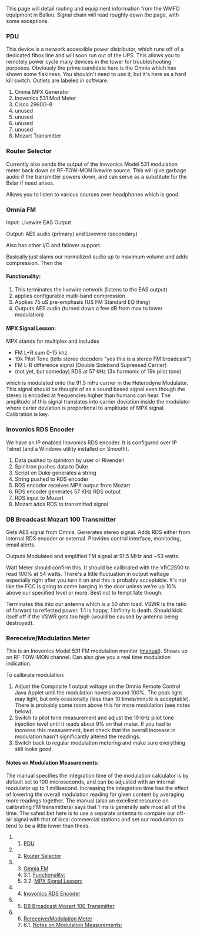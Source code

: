 This page will detail routing and equipment information from the WMFO equipment in Ballou. Signal chain will read roughly down the page, with some exceptions.

### PDU

This device is a network accessible power distributor, which runs off of a dedicated fibox line and will soon run out of the UPS. This allows you to remotely power cycle many devices in the tower for troubleshooting purposes. Obviously the prime candidate here is the Omnia which has shown some flakiness. You shouldn't need to use it, but it's here as a hard kill switch. Outlets are labeled in software.

1.  Omnia MPX Generator
2.  Inovonics 531 Mod Meter
3.  Cisco 2960G-8
4.  unused
5.  unused
6.  unused
7.  unused
8.  Mozart Transmitter

### Router Selector

Currently also sends the output of the Inovonics Model 531 modulation meter back down as RF-TOW-MON livewire source. This will give garbage audio if the transmitter powers down, and can serve as a substitute for the Belar if need arises.

Allows you to listen to various sources over headphones which is good.

### Omnia FM

Input: Livewire EAS Output

Output: AES audio (primary) and Livewire (secondary)

Also has other I/O and failover support.

Basically just slams our normalized audio up to maximum volume and adds compression. Then the 

#### Functionality:

1.  This terminates the livewire network (listens to the EAS output)
2.  applies configurable multi-band compression
3.  Applies 75 uS pre-emphasis (US FM Standard EQ thing)
4.  Outputs AES audio (turned down a few dB from max to lower modulation)

#### MPX Signal Lesson:

MPX stands for multiplex and includes

-   FM L+R sum 0-15 khz
-   19k Pilot Tone (tells stereo decoders "yes this is a stereo FM broadcast")
-   FM L-R difference signal (Double Sideband Supressed Carrier)
-   (not yet, but someday) RDS at 57 kHz (3x harmonic of 19k pilot tone)

which is modulated onto the 91.5 mHz carrier in the Heterodyne Modulator. This signal should be thought of as a sound based signal even though the stereo is encoded at frequencies higher than humans can hear. The amplitude of this signal translates into carrier deviation inside the modulator where carier deviation is proportional to amplitude of MPX signal. Calibration is key.

### Inovonics RDS Encoder

We have an IP enabled Inovonics RDS encoder. It is configured over IP Telnet (and a Windows utility installed on Smooth).

1.  Data pushed to spinitron by user or Rivendell
2.  Spinitron pushes data to Duke
3.  Script on Duke generates a string
4.  String pushed to RDS encoder
5.  RDS encoder receives MPX output from Mozart
6.  RDS encoder generates 57 KHz RDS output
7.  RDS input to Mozart
8.  Mozart adds RDS to transmitted signal

### DB Broadcast Mozart 100 Transmitter

Gets AES signal from Omnia. Generates stereo signal. Adds RDS either from internal RDS encoder or external. Provides control interface, monitoring, email alerts.

Outputs Modulated and amplified FM signal at 91.5 MHz and \~53 watts.

Watt Meter should confirm this. It should be calibrated with the VRC2500 to read 100% at 54 watts. There's a little fluctuation in output wattage especially right after you turn it on and this is probably acceptable. It's not like the FCC is going to come barging in the door unless we're up 10% above our specified level or more. Best not to tempt fate though.

Terminates this into our antenna which is a 50 ohm load. VSWR is the ratio of forward to reflected power. 1:1 is happy, 1:infinity is death. Should kick itself off if the VSWR gets too high (would be caused by antenna being destroyed).

### Rereceive/Modulation Meter

This is an Inovonics Model 531 FM modulation monitor ([manual](http://www.inovonicsbroadcast.com/wp-content/uploads/catablog/downloads/531Manual.pdf "http://www.inovonicsbroadcast.com/wp-content/uploads/catablog/downloads/531Manual.pdf")). Shows up on RF-TOW-MON channel. Can also give you a real time modulation indication.

To calibrate modulation:

1.  Adjust the Composite 1 output voltage on the Omnia Remote Control Java Applet until the modulation hovers around 100%. The peak light may light, but only ocasionally (less than 10 times/minute is acceptable). There is probably some room above this for more modulation (see notes below).
2.  Switch to pilot tone measurement and adjust the 19 kHz pilot tone injection level until it reads about 9% on that meter. If you had to increase this measurement, best check that the overall increase in modulation hasn't significantly altered the readings.
3.  Switch back to regular modulation metering and make sure everything still looks good.

#### Notes on Modulation Measurements:

The manual specifies the integration time of the modulation calculator is by default set to 100 microseconds, and can be adjusted with an internal modulator up to 1 millisecond. Increasing the integration time has the effect of lowering the overall modulation reading for given content by averaging more readings together. The manual (also an excellent resource on calibrating FM transmitters) says that 1 ms is generally safe most all of the time. The safest bet here is to use a separate antenna to compare our off-air signal with that of local commercial stations and set our modulation to tend to be a little lower than theirs.

1.  1. [PDU](#PDU)
2.  2. [Router Selector](#Router_Selector)
3.  3. [Omnia FM](#Omnia_FM)
    1.  3.1. [Functionality:](#Functionality:)
    2.  3.2. [MPX Signal Lesson:](#MPX_Signal_Lesson:)

4.  4. [Inovonics RDS Encoder](#Inovonics_RDS_Encoder)
5.  5. [DB Broadcast Mozart 100 Transmitter](#DB_Broadcast_Mozart_100_Transmitter)
6.  6. [Rereceive/Modulation Meter](#Rereceive.2FModulation_Meter)
    1.  6.1. [Notes on Modulation Measurements:](#Notes_on_Modulation_Measurements:)


